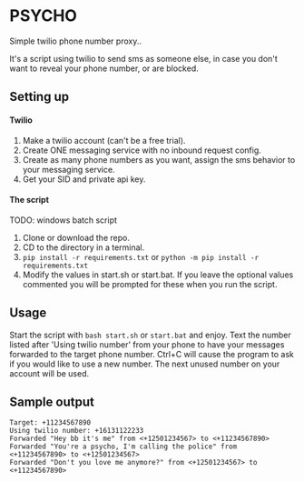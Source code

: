 # PSYCHO

Simple twilio phone number proxy..  

It's a script using twilio to send sms as someone else, in case you don't want to reveal your phone number, or are blocked.

## Setting up

#### Twilio

1. Make a twilio account (can't be a free trial).
2. Create ONE messaging service with no inbound request config.
3. Create as many phone numbers as you want, assign the sms behavior to your messaging service.
4. Get your SID and private api key.

#### The script

TODO: windows batch script

1. Clone or download the repo.
2. CD to the directory in a terminal.
3. `pip install -r requirements.txt` or `python -m pip install -r requirements.txt`
4. Modify the values in start.sh or start.bat. If you leave the optional values commented you will be prompted for these when you run the script.

## Usage

Start the script with `bash start.sh` or `start.bat` and enjoy. Text the number listed after 'Using twilio number' from your phone to have your messages forwarded to the target phone number. Ctrl+C will cause the program to ask if you would like to use a new number. The next unused number on your account will be used.

## Sample output

```
Target: +11234567890
Using twilio number: +16131122233
Forwarded "Hey bb it's me" from <+12501234567> to <+11234567890>
Forwarded "You're a psycho, I'm calling the police" from <+11234567890> to <+12501234567>
Forwarded "Don't you love me anymore?" from <+12501234567> to <+11234567890>
```

